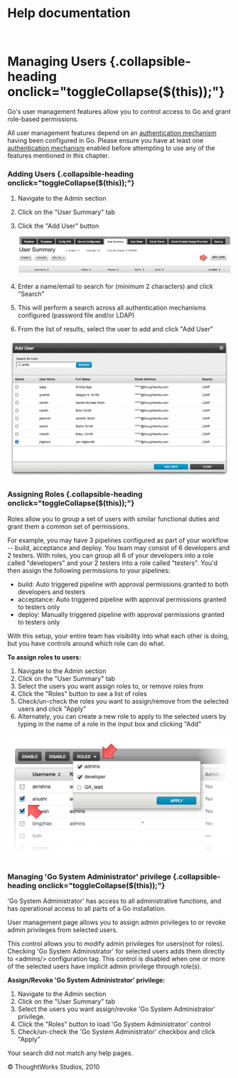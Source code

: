 Help documentation
==================

 

Managing Users {.collapsible-heading onclick="toggleCollapse($(this));"}
==============

Go's user management features allow you to control access to Go and
grant role-based permissions.

All user management features depend on an [authentication
mechanism](dev_authentication.html) having been configured in Go. Please
ensure you have at least one [authentication
mechanism](dev_authentication.html) enabled before attempting to use any
of the features mentioned in this chapter.

### Adding Users {.collapsible-heading onclick="toggleCollapse($(this));"}

1.  Navigate to the Admin section
2.  Click on the "User Summary" tab
3.  Click the "Add User" button

    ![](../resources/images/cruise/admin/user_summary_add_user.png)

4.  Enter a name/email to search for (minimum 2 characters) and click
    "Search"
5.  This will perform a search across all authentication mechanisms
    configured (password file and/or LDAP)
6.  From the list of results, select the user to add and click "Add
    User"

![](../resources/images/cruise/admin/user_summary_search.png)

### Assigning Roles {.collapsible-heading onclick="toggleCollapse($(this));"}

Roles allow you to group a set of users with similar functional duties
and grant them a common set of permissions.

For example, you may have 3 pipelines configured as part of your
workflow -- build, acceptance and deploy. You team may consist of 6
developers and 2 testers. With roles, you can group all 6 of your
developers into a role called "developers" and your 2 testers into a
role called "testers". You'd then assign the following permissions to
your pipelines:

-   build: Auto triggered pipeline with approval permissions granted to
    both developers and testers
-   acceptance: Auto triggered pipeline with approval permissions
    granted to testers only
-   deploy: Manually triggered pipeline with approval permissions
    granted to testers only

With this setup, your entire team has visibility into what each other is
doing, but you have controls around which role can do what.

**To assign roles to users:**

1.  Navigate to the Admin section
2.  Click on the "User Summary" tab
3.  Select the users you want assign roles to, or remove roles from
4.  Click the "Roles" button to see a list of roles
5.  Check/un-check the roles you want to assign/remove from the selected
    users and click "Apply"
6.  Alternately, you can create a new role to apply to the selected
    users by typing in the name of a role in the input box and clicking
    "Add"

![](../resources/images/cruise/admin/user_summary_roles.png)

### Managing 'Go System Administrator' privilege {.collapsible-heading onclick="toggleCollapse($(this));"}

'Go System Administrator' has access to all administrative functions,
and has operational access to all parts of a Go installation.

User management page allows you to assign admin privileges to or revoke
admin privileges from selected users.

This control allows you to modify admin privileges for users(not for
roles). Checking 'Go System Administrator' for selected users adds them
directly to \<admins/\> configuration tag. This control is disabled when
one or more of the selected users have implicit admin privilege through
role(s).

**Assign/Revoke 'Go System Administrator' privilege:**

1.  Navigate to the Admin section
2.  Click on the "User Summary" tab
3.  Select the users you want assign/revoke 'Go System Administrator'
    privilege.
4.  Click the "Roles" button to load 'Go System Administrator' control
5.  Check/un-check the 'Go System Administrator' checkbox and click
    "Apply"

Your search did not match any help pages.



© ThoughtWorks Studios, 2010

